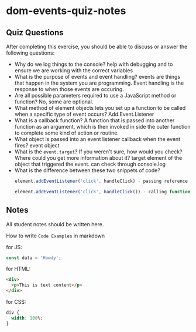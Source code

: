 # dom-events-quiz-notes

## Quiz Questions

After completing this exercise, you should be able to discuss or answer the following questions:

- Why do we log things to the console?
  help with debugging and to ensure we are working with the correct variables
- What is the purpose of events and event handling?
  events are things that happen in the system you are programming. Event handling is the response to when those events are occuring.
- Are all possible parameters required to use a JavaScript method or function?
  No, some are optional.
- What method of element objects lets you set up a function to be called when a specific type of event occurs?
  Add.Event.Listener
- What is a callback function?
  A function that is passed into another function as an argument, which is then invoked in side the outer function to complete some kind of action or routine.
- What object is passed into an event listener callback when the event fires?
  event object
- What is the `event.target`? If you weren't sure, how would you check? Where could you get more information about it?
  target element of the object that triggered the event. can check through console.log
- What is the difference between these two snippets of code?
  ```js
  element.addEventListener('click', handleClick) - passing reference of function
  ```
  ```js
  element.addEventListener('click', handleClick()) - calling function directly
  ```

## Notes

All student notes should be written here.

How to write `Code Examples` in markdown

for JS:

```javascript
const data = 'Howdy';
```

for HTML:

```html
<div>
  <p>This is text content</p>
</div>
```

for CSS:

```css
div {
  width: 100%;
}
```
